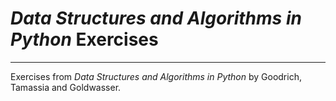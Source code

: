 # *Data Structures and Algorithms in Python* Exercises

---

Exercises from *Data Structures and Algorithms in Python* by Goodrich, Tamassia and Goldwasser.

